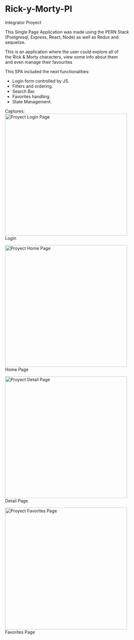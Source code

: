 # Rick-y-Morty-PI
Integrator Proyect

This Single Page Application was made using the PERN Stack <br/>
(Postgresql, Express, React, Node) as well as Redux and <br/>
sequelize.

This is an application where the user could explore all of <br/>
the Rick & Morty characters, view some info about them <br/>
and even manage their favourites <br/>

This SPA included the next functionalities:
- Login form controlled by JS.
- Filters and ordering.
- Search Bar.
- Favorites handling.
- State Management.

Captures: <br/>
<img src="https://drive.google.com/uc?export=download&id=12QrYuke7pOoecKzSWn36p7qVNcmbZnM6" alt="Proyect Login Page" width="400"/><br/>
Login

<img src="https://drive.google.com/uc?export=download&id=126-rwtW6PIXukWZYj2moboUvYKeDHgiR" alt="Proyect Home Page" width="400"/><br/>
Home Page

<img src="https://drive.google.com/uc?export=download&id=17TRMsDjIheNR9qVgyLLGLkaj8C5yRu7Y" alt="Proyect Detail Page" width="400"/><br/>
Detail Page

<img src="https://drive.google.com/uc?export=download&id=1Qe4zhJf-AQF9_Mg87REL9cO697twhE3l" alt="Proyect Favorites Page" width="400"/><br/>
Favorites Page
